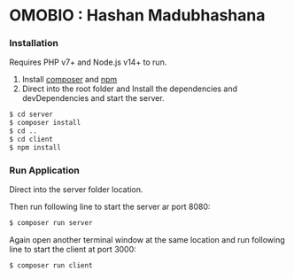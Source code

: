 # OMOBIO : Hashan Madubhashana

### Installation

Requires PHP v7+ and Node.js v14+ to run.

1. Install [composer](https://getcomposer.org/download/) and [npm](https://nodejs.org/en/download/)
2. Direct into the root folder and Install the dependencies and devDependencies and start the server.

```sh
$ cd server
$ composer install
$ cd ..
$ cd client
$ npm install
```

### Run Application

Direct into the server folder location.

Then run following line to start the server ar port 8080:

```sh
$ composer run server
```

Again open another terminal window at the same location and run following line to start the client at port 3000:

```sh
$ composer run client
```
